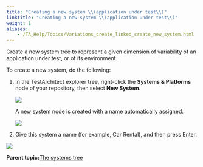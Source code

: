 ```yaml
--- 
title: "Creating a new system \\(application under test\\)"
linktitle: "Creating a new system \\(application under test\\)"
weight: 1
aliases: 
    - /TA_Help/Topics/Variations_create_linked_create_new_system.html
---
```


Create a new system tree to represent a given dimension of variability of an application under test, or of its environment.

To create a new system, do the following:

1.  In the TestArchitect explorer tree, right-click the **Systems & Platforms** node of your repository, then select **New System**.

    ![](/images//Images/New_system.png)

    A new system node is created with a name automatically assigned.

    ![](/images//Images/New_system_effect.png)

2.  Give this system a name \(for example, Car Rental\), and then press Enter.


![](/images//Images/New_system_car_rental.png)

**Parent topic:**[The systems tree](/TA_Help/Topics/Variations_create_linked_system_tree.html)

